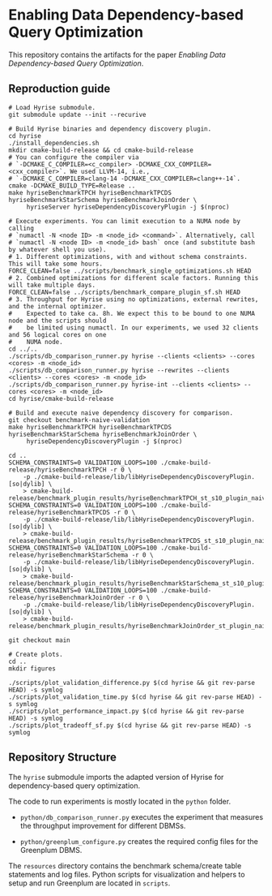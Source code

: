 # Enabling Data Dependency-based Query Optimization

This repository contains the artifacts for the paper _Enabling Data Dependency-based Query Optimization_.

## Reproduction guide

```shell
# Load Hyrise submodule.
git submodule update --init --recurive

# Build Hyrise binaries and dependency discovery plugin.
cd hyrise
./install_dependencies.sh
mkdir cmake-build-release && cd cmake-build-release
# You can configure the compiler via
# `-DCMAKE_C_COMPILER=<c_compiler> -DCMAKE_CXX_COMPILER=<cxx_compiler>`. We used LLVM-14, i.e.,
# `-DCMAKE_C_COMPILER=clang-14 -DCMAKE_CXX_COMPILER=clang++-14`.
cmake -DCMAKE_BUILD_TYPE=Release ..
make hyriseBenchmarkTPCH hyriseBenchmarkTPCDS  hyriseBenchmarkStarSchema hyriseBenchmarkJoinOrder \
     hyriseServer hyriseDependencyDiscoveryPlugin -j $(nproc)

# Execute experiments. You can limit execution to a NUMA node by calling
# `numactl -N <node ID> -m <node_id> <command>`. Alternatively, call
# `numactl -N <node ID> -m <node_id> bash` once (and substitute bash by whatever shell you use).
# 1. Different optimizations, with and without schema constraints. This will take some hours.
FORCE_CLEAN=false ../scripts/benchmark_single_optimizations.sh HEAD
# 2. Combined optimizations for different scale factors. Running this will take multiple days.
FORCE_CLEAN=false ../scripts/benchmark_compare_plugin_sf.sh HEAD
# 3. Throughput for Hyrise using no optimizations, external rewrites, and the internal optimizer.
#    Expected to take ca. 8h. We expect this to be bound to one NUMA node and the scripts should
#    be limited using numactl. In our experiments, we used 32 clients and 56 logical cores on one
#    NUMA node.
cd ../..
./scripts/db_comparison_runner.py hyrise --clients <clients> --cores <cores> -m <node_id>
./scripts/db_comparison_runner.py hyrise --rewrites --clients <clients> --cores <cores> -m <node_id>
./scripts/db_comparison_runner.py hyrise-int --clients <clients> --cores <cores> -m <node_id>
cd hyrise/cmake-build-release

# Build and execute naive dependency discovery for comparison.
git checkout benchmark-naive-validation
make hyriseBenchmarkTPCH hyriseBenchmarkTPCDS hyriseBenchmarkStarSchema hyriseBenchmarkJoinOrder \
     hyriseDependencyDiscoveryPlugin -j $(nproc)

cd ..
SCHEMA_CONSTRAINTS=0 VALIDATION_LOOPS=100 ./cmake-build-release/hyriseBenchmarkTPCH -r 0 \
    -p ./cmake-build-release/lib/libHyriseDependencyDiscoveryPlugin.[so|dylib] \
    > cmake-build-release/benchmark_plugin_results/hyriseBenchmarkTPCH_st_s10_plugin_naive.log
SCHEMA_CONSTRAINTS=0 VALIDATION_LOOPS=100 ./cmake-build-release/hyriseBenchmarkTPCDS -r 0 \
    -p ./cmake-build-release/lib/libHyriseDependencyDiscoveryPlugin.[so|dylib] \
    > cmake-build-release/benchmark_plugin_results/hyriseBenchmarkTPCDS_st_s10_plugin_naive.log
SCHEMA_CONSTRAINTS=0 VALIDATION_LOOPS=100 ./cmake-build-release/hyriseBenchmarkStarSchema -r 0 \
    -p ./cmake-build-release/lib/libHyriseDependencyDiscoveryPlugin.[so|dylib] \
    > cmake-build-release/benchmark_plugin_results/hyriseBenchmarkStarSchema_st_s10_plugin_naive.log
SCHEMA_CONSTRAINTS=0 VALIDATION_LOOPS=100 ./cmake-build-release/hyriseBenchmarkJoinOrder -r 0 \
    -p ./cmake-build-release/lib/libHyriseDependencyDiscoveryPlugin.[so|dylib] \
    > cmake-build-release/benchmark_plugin_results/hyriseBenchmarkJoinOrder_st_plugin_naive.log

git checkout main

# Create plots.
cd ..
mkdir figures

./scripts/plot_validation_difference.py $(cd hyrise && git rev-parse HEAD) -s symlog
./scripts/plot_validation_time.py $(cd hyrise && git rev-parse HEAD) -s symlog
./scripts/plot_performance_impact.py $(cd hyrise && git rev-parse HEAD) -s symlog
./scripts/plot_tradeoff_sf.py $(cd hyrise && git rev-parse HEAD) -s symlog

```

## Repository Structure

The `hyrise` submodule imports the adapted version of Hyrise for dependency-based query optimization.

The code to run experiments is mostly located in the `python` folder.

- `python/db_comparison_runner.py` executes the experiment that measures the throughput improvement for different DBMSs.

- `python/greenplum_configure.py` creates the required config files for the Greenplum DBMS.

The `resources` directory contains the benchmark schema/create table statements and log files.
Python scripts for visualization and helpers to setup and run Greenplum are located in `scripts`.

